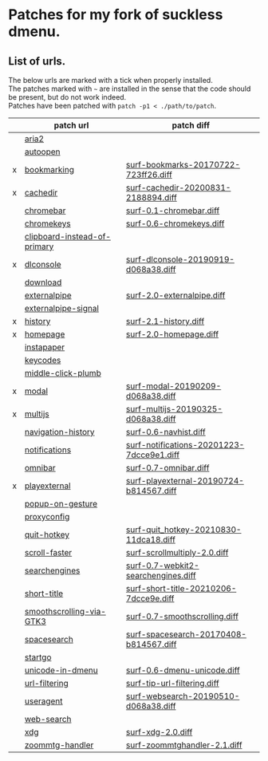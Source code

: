 # Patches for my fork of suckless dmenu.

## List of urls.

The below urls are marked with a tick when properly installed.  
The patches marked with `~` are installed in the sense that the code should be present, but do not work indeed.  
Patches have been patched with `patch -p1 < ./path/to/patch`.

|   | patch url                      | patch diff                                  |
|---|--------------------------------|---------------------------------------------|
|   | [aria2]                        |                                             |
|   | [autoopen]                     |                                             |
| x | [bookmarking]                  | [surf-bookmarks-20170722-723ff26.diff]      |
| x | [cachedir]                     | [surf-cachedir-20200831-2188894.diff]       |
|   | [chromebar]                    | [surf-0.1-chromebar.diff]                   |
|   | [chromekeys]                   | [surf-0.6-chromekeys.diff]                  |
|   | [clipboard-instead-of-primary] |                                             |
| x | [dlconsole]                    | [surf-dlconsole-20190919-d068a38.diff]      |
|   | [download]                     |                                             |
|   | [externalpipe]                 | [surf-2.0-externalpipe.diff]                |
|   | [externalpipe-signal]          |                                             |
| x | [history]                      | [surf-2.1-history.diff]                     |
| x | [homepage]                     | [surf-2.0-homepage.diff]                    |
|   | [instapaper]                   |                                             |
|   | [keycodes]                     |                                             |
|   | [middle-click-plumb]           |                                             |
| x | [modal]                        | [surf-modal-20190209-d068a38.diff]          |
| x | [multijs]                      | [surf-multijs-20190325-d068a38.diff]        |
|   | [navigation-history]           | [surf-0.6-navhist.diff]                     |
|   | [notifications]                | [surf-notifications-20201223-7dcce9e1.diff] |
|   | [omnibar]                      | [surf-0.7-omnibar.diff]                     |
| x | [playexternal]                 | [surf-playexternal-20190724-b814567.diff]   |
|   | [popup-on-gesture]             |                                             |
|   | [proxyconfig]                  |                                             |
|   | [quit-hotkey]                  | [surf-quit_hotkey-20210830-11dca18.diff]    |
|   | [scroll-faster]                | [surf-scrollmultiply-2.0.diff]              |
|   | [searchengines]                | [surf-0.7-webkit2-searchengines.diff]       |
|   | [short-title]                  | [surf-short-title-20210206-7dcce9e.diff]    |
|   | [smoothscrolling-via-GTK3]     | [surf-0.7-smoothscrolling.diff]             |
|   | [spacesearch]                  | [surf-spacesearch-20170408-b814567.diff]    |
|   | [startgo]                      |                                             |
|   | [unicode-in-dmenu]             | [surf-0.6-dmenu-unicode.diff]               |
|   | [url-filtering]                | [surf-tip-url-filtering.diff]               |
|   | [useragent]                    | [surf-websearch-20190510-d068a38.diff]      |
|   | [web-search]                   |                                             |
|   | [xdg]                          | [surf-xdg-2.0.diff]                         |
|   | [zoommtg-handler]              | [surf-zoommtghandler-2.1.diff]              |

<!-- all the patches at https://surf.suckless.org/patches/ -->
[aria2]:                        https://surf.suckless.org/patches/aria2
[autoopen]:                     https://surf.suckless.org/patches/autoopen
[bookmarking]:                  https://surf.suckless.org/patches/bookmarking
[cachedir]:                     https://surf.suckless.org/patches/cachedir
[chromebar]:                    https://surf.suckless.org/patches/chromebar
[chromekeys]:                   https://surf.suckless.org/patches/chromekeys
[clipboard-instead-of-primary]: https://surf.suckless.org/patches/clipboard-instead-of-primary
[dlconsole]:                    https://surf.suckless.org/patches/dlconsole
[download]:                     https://surf.suckless.org/patches/download
[externalpipe]:                 https://surf.suckless.org/patches/externalpipe
[externalpipe-signal]:          https://surf.suckless.org/patches/externalpipe-signal
[history]:                      https://surf.suckless.org/patches/history
[homepage]:                     https://surf.suckless.org/patches/homepage
[instapaper]:                   https://surf.suckless.org/patches/instapaper
[keycodes]:                     https://surf.suckless.org/patches/keycodes
[middle-click-plumb]:           https://surf.suckless.org/patches/middle-click-plumb
[modal]:                        https://surf.suckless.org/patches/modal
[multijs]:                      https://surf.suckless.org/patches/multijs
[navigation-history]:           https://surf.suckless.org/patches/navigation-history
[notifications]:                https://surf.suckless.org/patches/notifications
[omnibar]:                      https://surf.suckless.org/patches/omnibar
[playexternal]:                 https://surf.suckless.org/patches/playexternal
[popup-on-gesture]:             https://surf.suckless.org/patches/popup-on-gesture
[proxyconfig]:                  https://surf.suckless.org/patches/proxyconfig
[quit-hotkey]:                  https://surf.suckless.org/patches/quit-hotkey
[scroll-faster]:                https://surf.suckless.org/patches/scroll-faster
[searchengines]:                https://surf.suckless.org/patches/searchengines
[short-title]:                  https://surf.suckless.org/patches/short-title
[smoothscrolling-via-GTK3]:     https://surf.suckless.org/patches/smoothscrolling-via-GTK3
[spacesearch]:                  https://surf.suckless.org/patches/spacesearch
[startgo]:                      https://surf.suckless.org/patches/startgo
[unicode-in-dmenu]:             https://surf.suckless.org/patches/unicode-in-dmenu
[url-filtering]:                https://surf.suckless.org/patches/url-filtering
[useragent]:                    https://surf.suckless.org/patches/useragent
[web-search]:                   https://surf.suckless.org/patches/web-search
[xdg]:                          https://surf.suckless.org/patches/xdg
[zoommtg-handler]:              https://surf.suckless.org/patches/zoommtg-handler

<!-- all the downloaded diffs -->
[surf-bookmarks-20170722-723ff26.diff]:      surf-bookmarks-20170722-723ff26.diff
[surf-cachedir-20200831-2188894.diff]:       surf-cachedir-20200831-2188894.diff
[surf-0.1-chromebar.diff]:                   surf-0.1-chromebar.diff
[surf-0.6-chromekeys.diff]:                  surf-0.6-chromekeys.diff
[surf-dlconsole-20190919-d068a38.diff]:      surf-dlconsole-20190919-d068a38.diff
[surf-2.0-externalpipe.diff]:                surf-2.0-externalpipe.diff
[surf-2.1-history.diff]:                     surf-2.1-history.diff
[surf-2.0-homepage.diff]:                    surf-2.0-homepage.diff
[surf-modal-20190209-d068a38.diff]:          surf-modal-20190209-d068a38.diff
[surf-multijs-20190325-d068a38.diff]:        surf-multijs-20190325-d068a38.diff
[surf-0.6-navhist.diff]:                     surf-0.6-navhist.diff
[surf-notifications-20201223-7dcce9e1.diff]: surf-notifications-20201223-7dcce9e1.diff
[surf-0.7-omnibar.diff]:                     surf-0.7-omnibar.diff
[surf-playexternal-20190724-b814567.diff]:   surf-playexternal-20190724-b814567.diff
[surf-quit_hotkey-20210830-11dca18.diff]:    surf-quit_hotkey-20210830-11dca18.diff
[surf-scrollmultiply-2.0.diff]:              surf-scrollmultiply-2.0.diff
[surf-0.7-webkit2-searchengines.diff]:       surf-0.7-webkit2-searchengines.diff
[surf-short-title-20210206-7dcce9e.diff]:    surf-short-title-20210206-7dcce9e.diff
[surf-0.7-smoothscrolling.diff]:             surf-0.7-smoothscrolling.diff
[surf-spacesearch-20170408-b814567.diff]:    surf-spacesearch-20170408-b814567.diff
[surf-0.6-dmenu-unicode.diff]:               surf-0.6-dmenu-unicode.diff
[surf-tip-url-filtering.diff]:               surf-tip-url-filtering.diff
[surf-websearch-20190510-d068a38.diff]:      surf-websearch-20190510-d068a38.diff
[surf-xdg-2.0.diff]:                         surf-xdg-2.0.diff
[surf-zoommtghandler-2.1.diff]:              surf-zoommtghandler-2.1.diff
